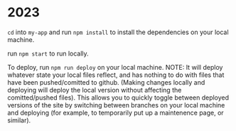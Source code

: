 # 2023

`cd` into `my-app` and run `npm install` to install the dependencies on your local machine.

run `npm start` to run locally.

To deploy, run `npm run deploy` on your local machine. NOTE: It will deploy whatever state your local files reflect, and has nothing to do with files that have been pushed/comitted to github. (Making changes locally and deploying will deploy the local version without affecting the comitted/pushed files). This allows you to quickly toggle between deployed versions of the site by switching between branches on your local machine and deploying (for example, to temporarily put up a maintenence page, or similar).
